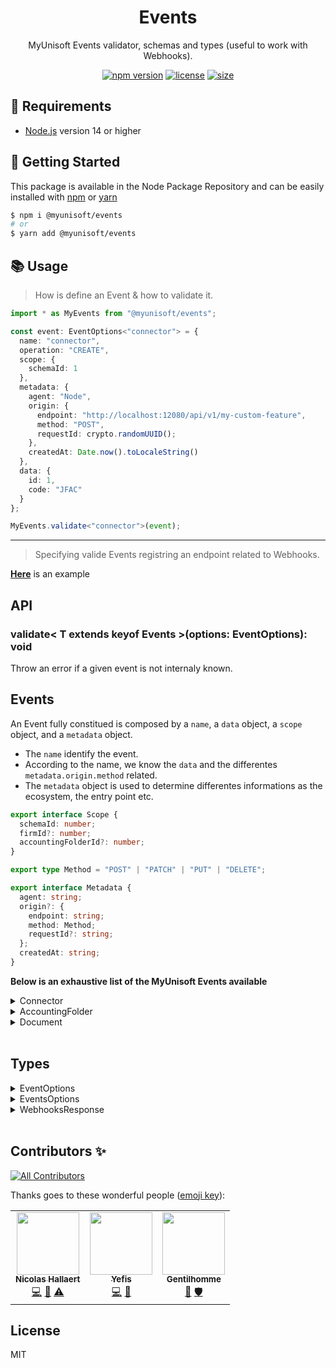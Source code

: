 <p align="center"><h1 align="center">
  Events
</h1>

<p align="center">
  MyUnisoft Events validator, schemas and types (useful to work with Webhooks).
</p>

<p align="center">
    <a href="https://github.com/MyUnisoft/events"><img src="https://img.shields.io/github/package-json/v/MyUnisoft/events?style=flat-square" alt="npm version"></a>
    <a href="https://github.com/MyUnisoft/events"><img src="https://img.shields.io/github/license/MyUnisoft/events?style=flat-square" alt="license"></a>
    <a href="https://github.com/MyUnisoft/events"><img src="https://img.shields.io/github/languages/code-size/MyUnisoft/events?style=flat-square" alt="size"></a>
</p>

## 🚧 Requirements

- [Node.js](https://nodejs.org/en/) version 14 or higher

## 🚀 Getting Started

This package is available in the Node Package Repository and can be easily installed with [npm](https://doc.npmjs.com/getting-started/what-is-npm) or [yarn](https://yarnpkg.com)

```bash
$ npm i @myunisoft/events
# or
$ yarn add @myunisoft/events
```

## 📚 Usage

> How is define an Event & how to validate it.

```ts
import * as MyEvents from "@myunisoft/events";

const event: EventOptions<"connector"> = {
  name: "connector",
  operation: "CREATE",
  scope: {
    schemaId: 1
  },
  metadata: {
    agent: "Node",
    origin: {
      endpoint: "http://localhost:12080/api/v1/my-custom-feature",
      method: "POST",
      requestId: crypto.randomUUID();
    },
    createdAt: Date.now().toLocaleString()
  },
  data: {
    id: 1,
    code: "JFAC"
  }
};

MyEvents.validate<"connector">(event);
```

---


> Specifying valide Events registring an endpoint related to Webhooks.

[**Here**](./example/fastify/feature/webhook.ts) is an example


## API

### validate< T extends keyof Events >(options: EventOptions<T>): void
Throw an error if a given event is not internaly known.

## Events

An Event fully constitued is composed by a `name`, a `data` object, a `scope` object, and a `metadata` object.
- The `name` identify the event.
- According to the name, we know the `data` and the differentes `metadata.origin.method` related.
- The `metadata` object is used to determine differentes informations as the ecosystem, the entry point etc.

```ts
export interface Scope {
  schemaId: number;
  firmId?: number;
  accountingFolderId?: number;
}

export type Method = "POST" | "PATCH" | "PUT" | "DELETE";

export interface Metadata {
  agent: string;
  origin?: {
    endpoint: string;
    method: Method;
    requestId?: string;
  };
  createdAt: string;
}
```

**Below is an exhaustive list of the MyUnisoft Events available**

<details><summary>Connector</summary>

[JSON Schema](./docs/json-schema/events/connector.md)

```ts
export interface Connector {
  name: "connector";
  operation: "CREATE" | "UPDATE" | "DELETE";
  data: {
    id: string;
    code: string;
  };
}
```

| Operation  | Agent  | Payload  |
|---|---|---|
| CREATE  | Node  | <pre>{ <br/> &emsp; id: string; <br/> &emsp; code: string; <br/>}</pre>  |
| UPDATE  | Node  | <pre>{ <br/> &emsp; id: string; <br/> &emsp; code: string; <br/>}</pre>  |
| DELETE  | Node  | <pre>{ <br/> &emsp; id: string; <br/> &emsp; code: string; <br/>}</pre> |


</details>


<details><summary>AccountingFolder</summary>

[JSON Schema](./docs/json-schema/events/accountingFolder.md)

```ts
export interface AccountingFolder {
  name: "accountingFolder";
  operation: "CREATE";
  data: {
    id: string;
  };
}
```

| Operation  | Agent  | Payload  |
|---|---|---|
| CREATE  | Windev  | <pre>{ <br/> &emsp; id: string; <br/>}</pre>  |

</details>

<details><summary>Document</summary>

[JSON Schema](./docs/json-schema/events/document.md)

```ts
export enum DocumentKind {
  DossierAnnuel = "AF",
  DossierPermanent = "PF",
  BaseDocumentaire = "DB"
}

export interface Document {
  name: "document";
  operation: "CREATE";
  data: {
    id: string;
    kind: DocumentKind;
  };
}
```

| Operation  | Agent  | Payload  |
|---|---|---|
| CREATE  | Node  | <pre>{ <br/> &emsp; id: string; <br/> &emsp; kind: DocumentKind; <br/>}</pre>  |

</details>
<br/>

## Types

<details><summary>EventOptions</summary>

```ts
export type EventOptions<K extends keyof EventsDefinition.Events> = {
  scope: Scope;
  metadata: Metadata;
} & EventsDefinition.Events[K];

const event: EventOptions<"connector"> = {
  name: "connector",
  operation: "CREATE",
  scope: {
    schemaId: 1
  },
  metadata: {
    agent: "Node",
    createdAt: Date.now().toLocaleString(),
    requestId: crypto.randomUUID();
  },
  data: {
    id: 1,
    code: "JFAC"
  }
}
```

</details>

<details><summary>EventsOptions</summary>

```ts
type TupleToObject<T extends readonly any[],
  M extends Record<Exclude<keyof T, keyof any[]>, PropertyKey>> =
  { [K in Exclude<keyof T, keyof any[]> as M[K]]: T[K] };

export type EventsOptions<T extends (keyof EventsDefinition.Events)[] = (keyof EventsDefinition.Events)[]> = TupleToObject<[
  ...(EventOptions<T[number]>)[]
], []>;

const events: EventsOptions<["connector", "accountingFolder"]> = [
  {
    name: "connector",
    operation: "CREATE",
    scope: {
      schemaId: 1
    },
    metadata: {
      agent: "Node",
      createdAt: Date.now().toLocaleString(),
      requestId: crypto.randomUUID();
    },
    data: {
      id: 1,
      code: "JFAC"
    }
  },
  {
    name: "accountingFolder",
    operation: "CREATE",
    scope: {
      schemaId: 1
    },
    metadata: {
      agent: "Windev",
      createdAt: Date.now().toLocaleString(),
      requestId: crypto.randomUUID();
    },
    data: {
      id: 1
    }
  }
];

const event: EventsOptions<["connector", "accountingFolder"]> = {
  name: "connector",
  operation: "CREATE",
  scope: {
    schemaId: 1
  },
  metadata: {
    agent: "Node",
    createdAt: Date.now().toLocaleString(),
    requestId: 0
  },
  data: {
    id: 1,
    code: "JFAC"
  }
}
```
</details>

<details><summary>WebhooksResponse</summary>

```ts
type WebhookResponse<K extends keyof EventTypes.Events> = {
  scope: Scope;
  webhookId: string;
  createdAt: number;
} & EventTypes.Events[K];

export type WebhooksResponse<T extends (keyof EventTypes.Events)[] = (keyof EventTypes.Events)[]> = [
  ...(WebhookResponse<T[number]>)[]
];

const response: WebhooksResponse<["connector", "accountingFolder"]> = [
  {
    name: "connector",
    operation: "CREATE",
    scope: {
      schemaId: 1
    },
    data: {
      id: 1,
      code: "JFAC"
    },
    webhookId: 1,
    createdAt: Date.now().toLocaleString()
  },
  {
    name: "accountingFolder",
    operation: "CREATE",
    scope: {
      schemaId: 1
    },
    data: {
      id: 1
    },
    webhookId: 2,
    createdAt: Date.now().toLocaleString()
  },
];
```
</details>

<br/>

## Contributors ✨

<!-- ALL-CONTRIBUTORS-BADGE:START - Do not remove or modify this section -->
[![All Contributors](https://img.shields.io/badge/all_contributors-3-orange.svg?style=flat-square)](#contributors-)
<!-- ALL-CONTRIBUTORS-BADGE:END -->

Thanks goes to these wonderful people ([emoji key](https://allcontributors.org/docs/en/emoji-key)):

<!-- ALL-CONTRIBUTORS-LIST:START - Do not remove or modify this section -->
<!-- prettier-ignore-start -->
<!-- markdownlint-disable -->
<table>
  <tr>
    <td align="center"><a href="https://www.linkedin.com/in/nicolas-hallaert/"><img src="https://avatars.githubusercontent.com/u/39910164?v=4?s=100" width="100px;" alt=""/><br /><sub><b>Nicolas Hallaert</b></sub></a><br /><a href="https://github.com/MyUnisoft/events/commits?author=Rossb0b" title="Code">💻</a> <a href="https://github.com/MyUnisoft/events/commits?author=Rossb0b" title="Documentation">📖</a> <a href="https://github.com/MyUnisoft/events/commits?author=Rossb0b" title="Tests">⚠️</a></td>
    <td align="center"><a href="http://sofiand.github.io/portfolio-client/"><img src="https://avatars.githubusercontent.com/u/39944043?v=4?s=100" width="100px;" alt=""/><br /><sub><b>Yefis</b></sub></a><br /><a href="https://github.com/MyUnisoft/events/commits?author=SofianD" title="Code">💻</a> <a href="https://github.com/MyUnisoft/events/commits?author=SofianD" title="Documentation">📖</a></td>
    <td align="center"><a href="https://www.linkedin.com/in/thomas-gentilhomme/"><img src="https://avatars.githubusercontent.com/u/4438263?v=4?s=100" width="100px;" alt=""/><br /><sub><b>Gentilhomme</b></sub></a><br /><a href="https://github.com/MyUnisoft/events/commits?author=fraxken" title="Documentation">📖</a> <a href="#security-fraxken" title="Security">🛡️</a></td>
  </tr>
</table>

<!-- markdownlint-restore -->
<!-- prettier-ignore-end -->

<!-- ALL-CONTRIBUTORS-LIST:END -->

## License
MIT
